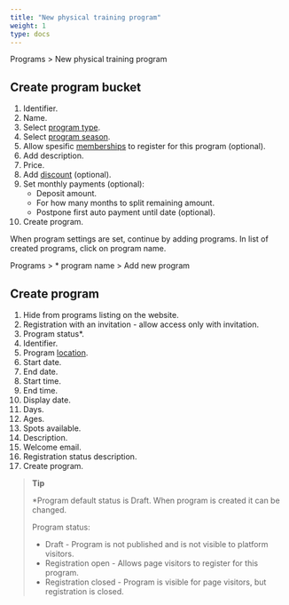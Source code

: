 ```yaml
---
title: "New physical training program"
weight: 1
type: docs
---
```


Programs > New physical training program

## Create program bucket

1. Identifier.
2. Name.
3. Select [program type](programTypes.md).
4. Select [program season](seasons.md).
5. Allow spesific [memberships](/memberships.md) to register for this program (optional).
6. Add description.
7. Price.
8. Add [discount](/discounts.md) (optional).
9. Set monthly payments (optional):
   - Deposit amount.
   - For how many months to split remaining amount.
   - Postpone first auto payment until date (optional).
10. Create program.

When program settings are set, continue by adding programs. In list of created programs, click on program name.

Programs > \* program name > Add new program

## Create program

1. Hide from programs listing on the website.
2. Registration with an invitation - allow access only with invitation.
3. Program status\*.
4. Identifier.
5. Program [location](locations.md).
6. Start date.
7. End date.
8. Start time.
9. End time.
10. Display date.
11. Days.
12. Ages.
13. Spots available.
14. Description.
15. Welcome email.
16. Registration status description.
17. Create program.

> **Tip**
>
> \*Program default status is Draft. When program is created it can be changed.
>
> Program status:
>
> - Draft - Program is not published and is not visible to platform visitors.
> - Registration open - Allows page visitors to register for this program.
> - Registration closed - Program is visible for page visitors, but registration is closed.

